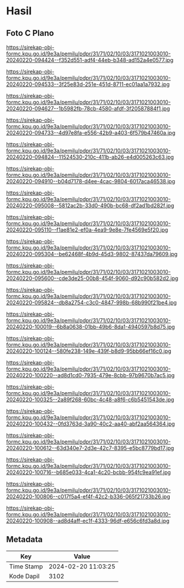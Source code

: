 # Hasil

## Foto C Plano

https://sirekap-obj-formc.kpu.go.id/9e3a/pemilu/pdpr/31/71/02/10/03/3171021003010-20240220-094424--f352d551-adf4-44eb-b348-ad152a4e0577.jpg

https://sirekap-obj-formc.kpu.go.id/9e3a/pemilu/pdpr/31/71/02/10/03/3171021003010-20240220-094533--3f25e83d-251e-451d-8711-ec01aa1a7932.jpg

https://sirekap-obj-formc.kpu.go.id/9e3a/pemilu/pdpr/31/71/02/10/03/3171021003010-20240220-094627--1b5982fb-78cb-4580-afdf-3f20587884f1.jpg

https://sirekap-obj-formc.kpu.go.id/9e3a/pemilu/pdpr/31/71/02/10/03/3171021003010-20240220-094733--4d97e8fa-e556-42b9-a403-6f579b47460a.jpg

https://sirekap-obj-formc.kpu.go.id/9e3a/pemilu/pdpr/31/71/02/10/03/3171021003010-20240220-094824--11524530-210c-411b-ab26-e4d005263c63.jpg

https://sirekap-obj-formc.kpu.go.id/9e3a/pemilu/pdpr/31/71/02/10/03/3171021003010-20240220-094910--b04d7178-d4ee-4cac-9804-6017aca46538.jpg

https://sirekap-obj-formc.kpu.go.id/9e3a/pemilu/pdpr/31/71/02/10/03/3171021003010-20240220-095008--5812ac2b-33d0-490b-bc68-df2ad1bd282f.jpg

https://sirekap-obj-formc.kpu.go.id/9e3a/pemilu/pdpr/31/71/02/10/03/3171021003010-20240220-095110--f1ae81e2-ef0a-4ea9-9e8e-7fe4569e5f20.jpg

https://sirekap-obj-formc.kpu.go.id/9e3a/pemilu/pdpr/31/71/02/10/03/3171021003010-20240220-095304--be62468f-4b9d-45d3-9802-87437da79609.jpg

https://sirekap-obj-formc.kpu.go.id/9e3a/pemilu/pdpr/31/71/02/10/03/3171021003010-20240220-095600--cde3de25-00b8-454f-9060-d92c90b582d2.jpg

https://sirekap-obj-formc.kpu.go.id/9e3a/pemilu/pdpr/31/71/02/10/03/3171021003010-20240220-095824--db8a2754-c3c0-4847-998b-68b990f21be4.jpg

https://sirekap-obj-formc.kpu.go.id/9e3a/pemilu/pdpr/31/71/02/10/03/3171021003010-20240220-100019--6b8a0638-01bb-49b6-8da1-4940597b8d75.jpg

https://sirekap-obj-formc.kpu.go.id/9e3a/pemilu/pdpr/31/71/02/10/03/3171021003010-20240220-100124--580fe238-149e-439f-b8d9-95bb66ef16c0.jpg

https://sirekap-obj-formc.kpu.go.id/9e3a/pemilu/pdpr/31/71/02/10/03/3171021003010-20240220-100220--ad8d1cd0-7935-479e-8cbb-97b9670b7ac5.jpg

https://sirekap-obj-formc.kpu.go.id/9e3a/pemilu/pdpr/31/71/02/10/03/3171021003010-20240220-100325--2a89f268-60bc-4c48-a8f6-c6b5451543de.jpg

https://sirekap-obj-formc.kpu.go.id/9e3a/pemilu/pdpr/31/71/02/10/03/3171021003010-20240220-100432--0fd3763d-3a90-40c2-aa40-abf2aa564364.jpg

https://sirekap-obj-formc.kpu.go.id/9e3a/pemilu/pdpr/31/71/02/10/03/3171021003010-20240220-100612--63d340e7-2d3e-42c7-8395-e5bc8779bd17.jpg

https://sirekap-obj-formc.kpu.go.id/9e3a/pemilu/pdpr/31/71/02/10/03/3171021003010-20240220-100716--b685e033-4ca1-4c20-bcbb-954fc9ea91ef.jpg

https://sirekap-obj-formc.kpu.go.id/9e3a/pemilu/pdpr/31/71/02/10/03/3171021003010-20240220-100806--c017f5a4-ef4f-42c2-b336-065f21733b26.jpg

https://sirekap-obj-formc.kpu.go.id/9e3a/pemilu/pdpr/31/71/02/10/03/3171021003010-20240220-100908--ad8d4aff-ec1f-4333-96df-e656c6fd3a8d.jpg


## Metadata

| Key        | Value               |
| ---------- | ------------------- |
| Time Stamp | 2024-02-20 11:03:25 |
| Kode Dapil | 3102                |



